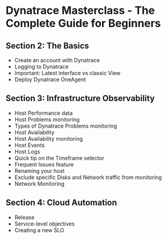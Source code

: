# Dynatrace Masterclass - The Complete Guide for Beginners

## Section 2: The Basics

- Create an account with Dynatrace
- Logging to Dynatrace
- Important: Latest interface vs classic View
- Deploy Dynatrace OneAgent

## Section 3: Infrastructure Observability

- Host Performance data
- Host Problems monitoring
- Types of Dynatrace Problems monitoring
- Host Availability
- Host Availability monitoring
- Host Events
- Host Logs
- Quick tip on the Timeframe selector
- Frequent Issues feature
- Renaming your host
- Exclude specific Disks and Network traffic from monitoring
- Network Monitoring

## Section 4: Cloud Automation

- Release
- Service-level objectives
- Creating a new SLO